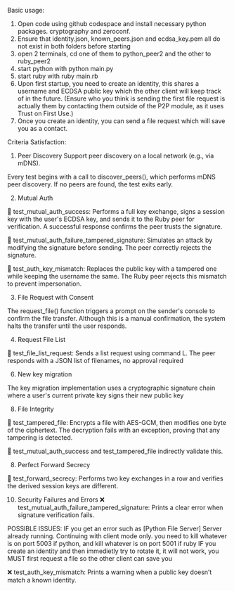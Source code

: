 Basic usage:

1. Open code using github codespace and install necessary python packages. cryptography and zeroconf.
2. Ensure that identity.json, known_peers.json and ecdsa_key.pem all do not exist in both folders before starting
3. open 2 terminals, cd one of them to python_peer2 and the other to ruby_peer2
4. start python with python main.py
5. start ruby with ruby main.rb
6. Upon first startup, you need to create an identity, this shares a username and ECDSA public key which the other client will keep track of in the future.
(Ensure who you think is sending the first file request is actually them by contacting them outside of the P2P module, as it uses Trust on First Use.)
7. Once you create an identity, you can send a file request which will save you as a contact.


Criteria Satisfaction:
1. Peer Discovery
Support peer discovery on a local network (e.g., via mDNS).

Every test begins with a call to discover_peers(), which performs mDNS peer discovery. If no peers are found, the test exits early.

2. Mutual Auth
   
🔐 test_mutual_auth_success: Performs a full key exchange, signs a session key with the user's ECDSA key, and sends it to the Ruby peer for verification. A successful response confirms the peer trusts the signature.

🔐 test_mutual_auth_failure_tampered_signature: Simulates an attack by modifying the signature before sending. The peer correctly rejects the signature.

🔏 test_auth_key_mismatch: Replaces the public key with a tampered one while keeping the username the same. The Ruby peer rejects this mismatch to prevent impersonation.

3. File Request with Consent

The request_file() function triggers a prompt on the sender's console to confirm the file transfer. Although this is a manual confirmation, the system halts the transfer until the user responds.

4. Request File List

📄 test_file_list_request: Sends a list request using command L. The peer responds with a JSON list of filenames, no approval required

6. New key migration

The key migration implementation uses a cryptographic signature chain where a user's current private key signs their new public key

8. File Integrity
   
🧨 test_tampered_file: Encrypts a file with AES-GCM, then modifies one byte of the ciphertext. The decryption fails with an exception, proving that any tampering is detected.

🔐 test_mutual_auth_success and test_tampered_file indirectly validate this.


8. Perfect Forward Secrecy

🔁 test_forward_secrecy: Performs two key exchanges in a row and verifies the derived session keys are different.

10. Security Failures and Errors
❌ test_mutual_auth_failure_tampered_signature: Prints a clear error when signature verification fails.



POSSIBLE ISSUES:
IF you get an error such as [Python File Server] Server already running. Continuing with client mode only. you need to kill whatever is on port 5003 if python, and kill whatever is on port 5001 if ruby
IF you create an identity and then immedietly try to rotate it, it will not work, you MUST first request a file so the other client can save you

    


❌ test_auth_key_mismatch: Prints a warning when a public key doesn’t match a known identity.

